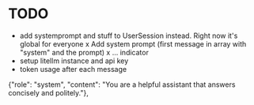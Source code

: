 # TODO

- add systemprompt and stuff to UserSession instead. Right now it's global for everyone
x Add system prompt (first message in array with "system" and the prompt)
x ... indicator
- setup litellm instance and api key
- token usage after each message

{"role": "system", "content": "You are a helpful assistant that answers concisely and politely."},
